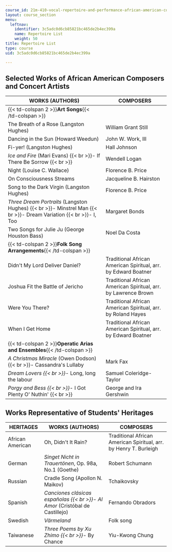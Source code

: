 ```yaml
---
course_id: 21m-410-vocal-repertoire-and-performance-african-american-composers-spring-2005
layout: course_section
menu:
  leftnav:
    identifier: 3c5adc0d6cb85821bc465de2b4ec399a
    name: Repertoire List
    weight: 50
title: Repertoire List
type: course
uid: 3c5adc0d6cb85821bc465de2b4ec399a

---
```


Selected Works of African American Composers and Concert Artists
----------------------------------------------------------------

| WORKS (AUTHORS) | COMPOSERS |
| --- | --- |
| {{< td-colspan 2 >}}**Art Songs**{{< /td-colspan >}} ||
| The Breath of a Rose (Langston Hughes) | William Grant Still |
| Dancing in the Sun (Howard Weedun) | John W. Work, III |
| Fi-yer! (Langston Hughes) | Hall Johnson |
| _Ice and Fire_ (Mari Evans)  {{< br >}}\- If There Be Sorrow  {{< br >}} | Wendell Logan |
| Night (Louise C. Wallace) | Florence B. Price |
| On Consciousness Streams | Jacqueline B. Hairston |
| Song to the Dark Virgin (Langston Hughes) | Florence B. Price |
| _Three Dream Portraits_ (Langston Hughes)  {{< br >}}\- Minstrel Man  {{< br >}}\- Dream Variation  {{< br >}}\- I, Too | Margaret Bonds |
| Two Songs for Julie Ju (George Houston Bass) | Noel Da Costa |
| {{< td-colspan 2 >}}**Folk Song Arrangements**{{< /td-colspan >}} ||
| Didn't My Lord Deliver Daniel? | Traditional African American Spiritual, arr. by Edward Boatner |
| Joshua Fit the Battle of Jericho | Traditional African American Spiritual, arr. by Lawrence Brown |
| Were You There? | Traditional African American Spiritual, arr. by Roland Hayes |
| When I Get Home | Traditional African American Spiritual, arr. by Edward Boatner |
| {{< td-colspan 2 >}}**Operatic Arias and Ensembles**{{< /td-colspan >}} ||
| _A Christmas Miracle_ (Owen Dodson)  {{< br >}}\- Cassandra's Lullaby | Mark Fax |
| _Dream Lovers  {{< br >}}_\- Long, long the labour | Samuel Coleridge-Taylor |
| _Porgy and Bess  {{< br >}}_\- I Got Plenty O' Nuthin'  {{< br >}} | George and Ira Gershwin 

Works Representative of Students' Heritages
-------------------------------------------

| HERITAGES | WORKS (AUTHORS) | COMPOSERS |
| --- | --- | --- |
| African American | Oh, Didn't It Rain? | Traditional African American Spiritual, arr. by Henry T. Burleigh |
| German | _Singet Nicht in Trauertönen_, Op. 98a, No.1 (Goethe) | Robert Schumann |
| Russian | Cradle Song (Apollon N. Maikov) | Tchaikovsky |
| Spanish | _Canciones clásicas españolas  {{< br >}}\- Al Amor_ (Cristóbal de Castillejo) | Fernando Obradors |
| Swedish | _Värmeland_ | Folk song |
| Taiwanese | _Three Poems by Xu Zhimo  {{< br >}}\-_ By Chance | Yiu-Kwong Chung